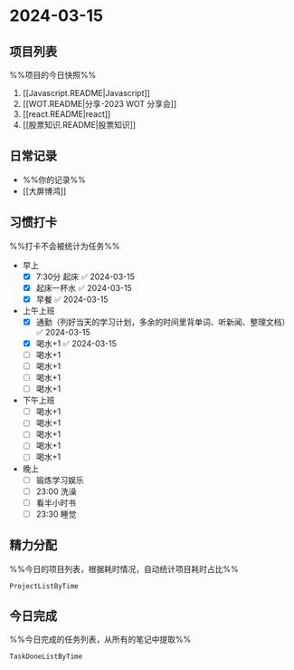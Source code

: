 # 2024-03-15

## 项目列表
%%项目的今日快照%%
1. [[Javascript.README|Javascript]]
2. [[WOT.README|分享-2023 WOT 分享会]]
3. [[react.README|react]]
4. [[股票知识.README|股票知识]]

## 日常记录
- %%你的记录%%
- [[大屏博鸿]]
## 习惯打卡
%%打卡不会被统计为任务%%
- 早上
	- [x] 7:30分 起床 ✅ 2024-03-15
	- [x] 起床一杯水 ✅ 2024-03-15
	- [x] 早餐 ✅ 2024-03-15
- 上午上班
	- [x] 通勤（列好当天的学习计划，多余的时间里背单词、听新闻、整理文档） ✅ 2024-03-15
	- [x] 喝水+1 ✅ 2024-03-15
	- [ ] 喝水+1
	- [ ] 喝水+1
	- [ ] 喝水+1
	- [ ] 喝水+1
- 下午上班
	- [ ] 喝水+1
	- [ ] 喝水+1
	- [ ] 喝水+1
	- [ ] 喝水+1
	- [ ] 喝水+1
-  晚上
	- [ ] 锻炼学习娱乐
	- [ ] 23:00 洗澡
	- [ ] 看半小时书
	- [ ] 23:30 睡觉

## 精力分配
%%今日的项目列表，根据耗时情况，自动统计项目耗时占比%%
```PeriodicPARA
ProjectListByTime
```

## 今日完成
%%今日完成的任务列表，从所有的笔记中提取%%
```PeriodicPARA
TaskDoneListByTime
```
